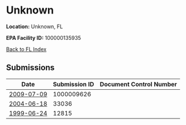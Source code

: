 # Unknown

**Location:** Unknown, FL

**EPA Facility ID:** 100000135935

[Back to FL Index](../../index.md)

## Submissions

| Date | Submission ID | Document Control Number |
|------|--------------|-------------------------|
| [2009-07-09](submissions/1000009626.md) | 1000009626 |  |
| [2004-06-18](submissions/33036.md) | 33036 |  |
| [1999-06-24](submissions/12815.md) | 12815 |  |
